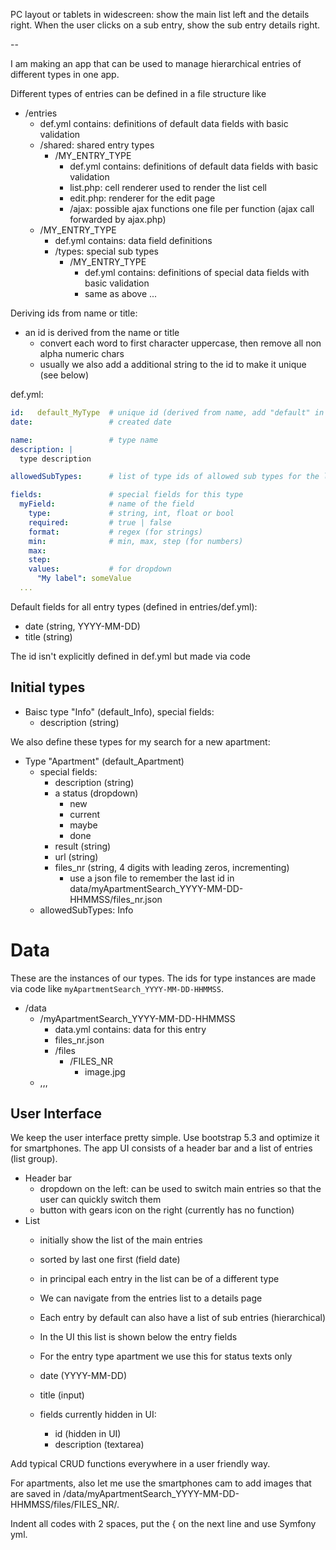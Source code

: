 
PC layout or tablets in widescreen: show the main list left and the details right. When the user clicks on a sub entry, show the sub entry details right.

 --

I am making an app that can be used to manage hierarchical entries of different types in one app.

Different types of entries can be defined in a file structure like

- /entries
  - def.yml contains: definitions of default data fields with basic validation
  - /shared: shared entry types
    - /MY_ENTRY_TYPE
      - def.yml contains: definitions of default data fields with basic validation
      - list.php: cell renderer used to render the list cell
      - edit.php: renderer for the edit page
      - /ajax: possible ajax functions one file per function (ajax call forwarded by ajax.php)
  - /MY_ENTRY_TYPE
    - def.yml contains: data field definitions
    - /types: special sub types
      - /MY_ENTRY_TYPE
        - def.yml contains: definitions of special data fields with basic validation
        - same as above ...

Deriving ids from name or title:

- an id is derived from the name or title
  - convert each word to first character uppercase, then remove all non alpha numeric chars
  - usually we also add a additional string to the id to make it unique (see below)

def.yml:

```yml
id:   default_MyType  # unique id (derived from name, add "default" in front which is currently the only user)
date:                 # created date

name:                 # type name
description: |
  type description

allowedSubTypes:      # list of type ids of allowed sub types for the list

fields:               # special fields for this type
  myField:            # name of the field
    type:             # string, int, float or bool
    required:         # true | false
    format:           # regex (for strings)
    min:              # min, max, step (for numbers)
    max: 
    step: 
    values:           # for dropdown
      "My label": someValue 
  ...
```

Default fields for all entry types (defined in entries/def.yml):

- date (string, YYYY-MM-DD)
- title (string)

The id isn't explicitly defined in def.yml but made via code

## Initial types

- Baisc type "Info" (default_Info), special fields:
  - description (string)

We also define these types for my search for a new apartment:

- Type "Apartment" (default_Apartment)
  - special fields:
    - description (string)
    - a status (dropdown)
      - new
      - current
      - maybe
      - done
    - result (string)
    - url (string)
    - files_nr (string, 4 digits with leading zeros, incrementing)
      - use a json file to remember the last id in data/myApartmentSearch_YYYY-MM-DD-HHMMSS/files_nr.json
  - allowedSubTypes: Info

# Data

These are the instances of our types. The ids for type instances are made via code like `myApartmentSearch_YYYY-MM-DD-HHMMSS`.

- /data
  - /myApartmentSearch_YYYY-MM-DD-HHMMSS
    - data.yml contains: data for this entry
    - files_nr.json
    - /files
      - /FILES_NR
        - image.jpg
  - ,,,

## User Interface

We keep the user interface pretty simple. Use bootstrap 5.3 and optimize it for smartphones. The app UI consists of a header bar and a list of entries (list group).

- Header bar
  - dropdown on the left: can be used to switch main entries so that the user can quickly switch them
  - button with gears icon on the right (currently has no function)
- List
  - initially show the list of the main entries
  - sorted by last one first (field date)
  - in principal each entry in the list can be of a different type

  - We can navigate from the entries list to a details page
  - Each entry by default can also have a list of sub entries (hierarchical)
  - In the UI this list is shown below the entry fields
  - For the entry type apartment we use this for status texts only

  - date (YYYY-MM-DD)
  - title (input)
  - fields currently hidden in UI:
    - id (hidden in UI)
    - description (textarea)

Add typical CRUD functions everywhere in a user friendly way.

For apartments, also let me use the smartphones cam to add images that are saved in /data/myApartmentSearch_YYYY-MM-DD-HHMMSS/files/FILES_NR/.

Indent all codes with 2 spaces, put the { on the next line and use Symfony yml.

